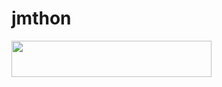 # jmthon

<p align="left"><a href="https://heroku.com/deploy?template=https://github.com/Alwalidii/roz"> <img src="https://img.shields.io/badge/Deploy%20To%20Heroku-purple?style=for-the-badge&logo=heroku" width="320" height="58.45"/></a></p>
